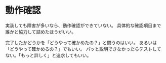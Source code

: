 # 動作確認

実装しても障害が多いなら、動作確認ができていない。
具体的な確認項目まで誰かと協力して詰めたほうがいい。

完了したかどうかを「どうやって確かめたの？」と問うのはいい。
あるいは「どうやって確かめるの？」でもいい。
パッと説明できなかったらテストしてない。「もっと詳しく」と追求してもいい。
